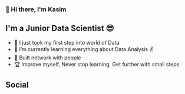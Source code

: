 ### :wave: Hi there, I'm Kasim

## I'm a Junior Data Scientist :sunglasses:
- :telescope: I just took my first step into world of Data
- :pencil: I’m currently learning everything about Data Analysis :v:
- :dancers: Built network with people
- :trophy: Improve myself, Never stop learning, Get further with small steps

## Social
[linkedin]: https://www.linkedin.com/in/kasim-akdag-315bb2137/